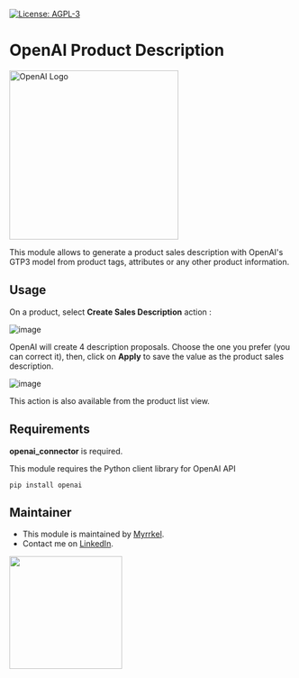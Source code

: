  [![License: AGPL-3](https://img.shields.io/badge/licence-AGPL--3-blue.png)](http://www.gnu.org/licenses/agpl-3.0-standalone.html)

OpenAI Product Description
==========================

[<img src="./static/img/openai_logo.svg" alt="OpenAI Logo" style="width:300px;"/>](https://openai.com/)

This module allows to generate a product sales description with OpenAI's GTP3 model from product tags, attributes or any other product information.

## Usage

On a product, select **Create Sales Description** action :

![image](./static/img/create_description_action.png)

OpenAI will create 4 description proposals. Choose the one you prefer (you can correct it), then, click on **Apply** to save the value as the product sales description.

![image](./static/img/results.png)

This action is also available from the product list view.



## Requirements

**openai_connector** is required. 

This module requires the Python client library for OpenAI API

    pip install openai

## Maintainer

* This module is maintained by [Myrrkel](https://github.com/myrrkel). 
* Contact me on [LinkedIn](https://www.linkedin.com/in/michel-perrocheau-ba17a4122). 

[<img src="./static/description/logo.png" style="width:200px;"/>](https://github.com/myrrkel)




